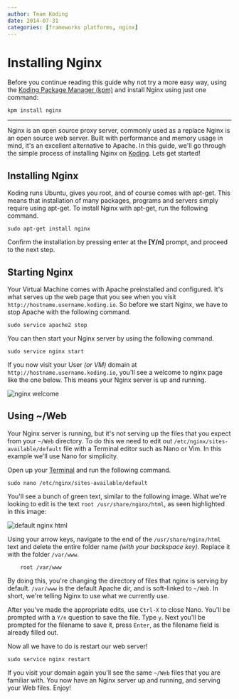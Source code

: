```yaml
---
author: Team Koding
date: 2014-07-31
categories: [frameworks platforms, nginx]
---
```


# Installing Nginx

Before you continue reading this guide why not try a more easy way, using the [Koding Package Manager (kpm)](http://learn.koding.com/guides/getting-started-kpm/) and install Nginx using just one command:

```
kpm install nginx
```

***

Nginx is an open source proxy server, commonly used as a replace
Nginx is an open source web server. Built with performance and memory usage in 
mind, it's an excellent alternative to Apache. In this guide, we'll go through 
the simple process of installing Nginx on [Koding][koding]. Lets get started!


## Installing Nginx

Koding runs Ubuntu, gives you root, and of course comes with apt-get. This 
means that installation of many packages, programs and servers simply 
require using apt-get. To install Nginx with apt-get, run the following 
command.

```
sudo apt-get install nginx
```

Confirm the installation by pressing enter at the **[Y/n]** prompt, and proceed 
to the next step.

## Starting Nginx

Your Virtual Machine comes with Apache preinstalled and configured. It's 
what serves up the web page that you see when you visit 
`http://hostname.username.koding.io`. So before we start Nginx, we have 
to stop Apache with the following command.

```
sudo service apache2 stop
```

You can then start your Nginx server by using the following command.

```
sudo service nginx start
```

If you now visit your User *(or VM)* domain at 
`http://hostname.username.koding.io`, you'll see a welcome to nginx page 
like the one below. This means your Nginx server is up and running.

![nginx welcome](nginx.png)


## Using ~/Web

Your Nginx server is running, but it's not serving up the files that you expect 
from your `~/Web` directory. To do this we need to edit out 
`/etc/nginx/sites-available/default` file with a Terminal editor such as Nano 
or Vim. In this example we'll use Nano for simplicity.

Open up your [Terminal][terminal] and run the following command.

```
sudo nano /etc/nginx/sites-available/default
```

You'll see a bunch of green text, similar to the following image. What we're 
looking to edit is the text `root /usr/share/nginx/html`, as seen highlighted 
in this image:

![default nginx html](nano.png)

Using your arrow keys, navigate to the end of the `/usr/share/nginx/html` text 
and delete the entire folder name *(with your backspace key)*. Replace it with 
the folder `/var/www`.

```
    root /var/www
```

By doing this, you're changing the directory of files that nginx is serving by 
default. `/var/www` is the default Apache dir, and is soft-linked to `~/Web`. 
In short, we're telling Nginx to use what we currently use.

After you've made the appropriate edits, use `Ctrl-X` to close Nano. You'll be 
prompted with a `Y/n` question to save the file. Type `y`. Next you'll be 
prompted for the filename to save it, press `Enter`, as the filename field is 
already filled out.

Now all we have to do is restart our web server!

```
sudo service nginx restart
```

If you visit your domain again you'll see the same `~/Web` files that you are 
familiar with. You now have an Nginx server up and running, and serving your 
Web files. Enjoy!



[koding]: https://koding.com
[terminal]: https://koding.com/Terminal

